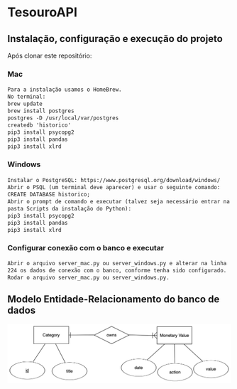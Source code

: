 # TesouroAPI

## Instalação, configuração e execução do projeto

Após clonar este repositório:

### Mac
    Para a instalação usamos o HomeBrew.
    No terminal:
    brew update
    brew install postgres
    postgres -D /usr/local/var/postgres
    createdb 'historico'
    pip3 install psycopg2
    pip3 install pandas
    pip3 install xlrd
    
### Windows
    Instalar o PostgreSQL: https://www.postgresql.org/download/windows/
    Abrir o PSQL (um terminal deve aparecer) e usar o seguinte comando:
    CREATE DATABASE historico;
    Abrir o prompt de comando e executar (talvez seja necessário entrar na pasta Scripts da instalação do Python):
    pip3 install psycopg2
    pip3 install pandas
    pip3 install xlrd
    
### Configurar conexão com o banco e executar
    Abrir o arquivo server_mac.py ou server_windows.py e alterar na linha 224 os dados de conexão com o banco, conforme tenha sido configurado.
    Rodar o arquivo server_mac.py ou server_windows.py.



## Modelo Entidade-Relacionamento do banco de dados
![Modelo Entidade Relacionamento usado para criação do banco](https://github.com/OsnielLopes/PythonServer/blob/master/diagram.png)

